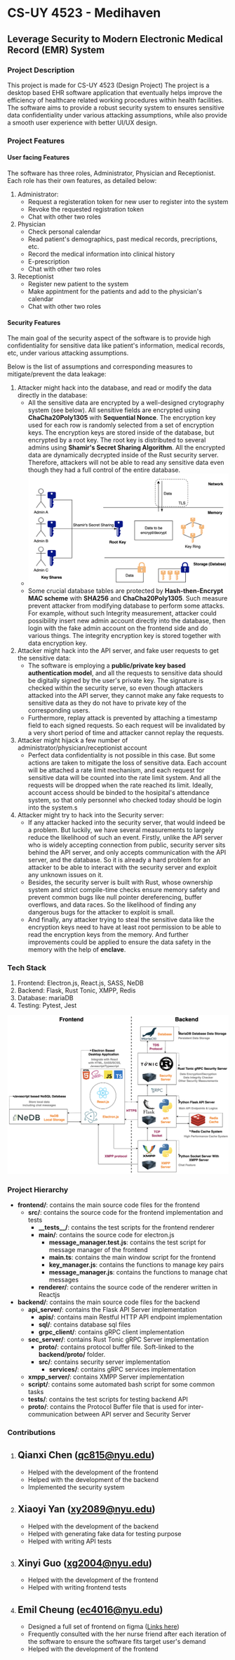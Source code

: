 # CS-UY 4523 - Medihaven

## Leverage Security to Modern Electronic Medical Record (EMR) System

### Project Description

This project is made for CS-UY 4523 (Design Project)
The project is a desktop based EHR software application that eventually helps improve the efficiency of healthcare related working procedures within health facilities. The software aims to provide a robust security system to ensures sensitive data confidentiality under various attacking assumptions, while also provide a smooth user experience with better UI/UX design.

### Project Features

#### User facing Features

The software has three roles, Administrator, Physician and Receptionist. Each role has their own features, as detailed below:

1. Administrator:
    - Request a registeration token for new user to register into the system
    - Revoke the requested registration token
    - Chat with other two roles
2. Physician
    - Check personal calendar
    - Read patient's demographics, past medical records, precriptions, etc.
    - Record the medical information into clinical history
    - E-prescription
    - Chat with other two roles
3. Receptionist
    - Register new patient to the system
    - Make appintment for the patients and add to the physician's calendar
    - Chat with other two roles

#### Security Features

The main goal of the security aspect of the software is to provide high confidentiality for sensitive data like patient's information, medical records, etc, under various attacking assumptions.

Below is the list of assumptions and corresponding measures to mitigate/prevent the data leakage:

1.  Attacker might hack into the database, and read or modify the data directly in the database:
    -   All the sensitive data are encrypted by a well-designed crytography system (see below). All sensitive fields are encrypted using **ChaCha20Poly1305** with **Sequential Nonce**. The encryption key used for each row is randomly selected from a set of encryption keys. The encryption keys are stored inside of the database, but encrypted by a root key. The root key is distributed to several admins using **Shamir's Secret Sharing Algorithm**. All the encrypted data are dynamically decrypted inside of the Rust security server. Therefore, attackers will not be able to read any sensitive data even though they had a full control of the entire database.
    -   ![image](assets/encryption_architecture.png)
    -   Some crucial database tables are protected by **Hash-then-Encrypt MAC scheme** with **SHA256** and **ChaCha20Poly1305**. Such measure prevent attacker from modifying database to perform some attacks. For example, without such Integrity measurement, attacker could possibility insert new admin account directly into the database, then login with the fake admin account on the frontend side and do various things. The integrity encryption key is stored together with data encryption key.
2.  Attacker might hack into the API server, and fake user requests to get the sensitive data:
    -   The software is employing a **public/private key based authentication model**, and all the requests to sensitive data should be digitally signed by the user's private key. The signature is checked within the security serve, so even though attackers attacked into the API server, they cannot make any fake requests to sensitive data as they do not have to private key of the corresponding users.
    -   Furthermore, replay attack is prevented by attaching a timestamp field to each signed requests. So each request will be invalidated by a very short period of time and attacker cannot replay the requests.
3.  Attacker might hijack a few number of administrator/physician/receptionist account
    -   Perfect data confidentiality is not possible in this case. But some actions are taken to mitigate the loss of sensitive data. Each account will be attached a rate limit mechanism, and each request for sensitive data will be counted into the rate limit system. And all the requests will be dropped when the rate reached its limit. Ideally, account access should be binded to the hosipital's attendance system, so that only personnel who checked today should be login into the system.s
4.  Attacker might try to hack into the Security server:
    -   If any attacker hacked into the security server, that would indeed be a problem. But luckily, we have several measurements to largely reduce the likelihood of such an event. Firstly, unlike the API server who is widely accepting connection from public, security server sits behind the API server, and only accepts communication with the API server, and the database. So it is already a hard problem for an attacker to be able to interact with the security server and exploit any unknown issues on it.
    -   Besides, the security server is built with Rust, whose ownership system and strict compile-time checks ensure memory safety and prevent common bugs like null pointer dereferencing, buffer overflows, and data races. So the likelihood of finding any dangerous bugs for the attacker to exploit is small.
    -   And finally, any attacker trying to steal the sensitive data like the encryption keys need to have at least root permission to be able to read the encryption keys from the memory. And further improvements could be applied to ensure the data safety in the memory with the help of **enclave**.

### Tech Stack

1. Frontend: Electron.js, React.js, SASS, NeDB
2. Backend: Flask, Rust Tonic, XMPP, Redis
3. Database: mariaDB
4. Testing: Pytest, Jest

<p align="center">
   <img src="assets/software_architecture.png" alt="Software Architecture"/>
</p>

### Project Hierarchy

-   **frontend/**: contains the main source code files for the frontend
    -   **src/**: contains the source code for the frontend implementation and tests
        -   **\_\_tests\_\_/**: contains the test scripts for the frontend renderer
        -   **main/**: contains the source code for electron.js
            -   **message_manager.test.js**: contains the test script for message manager of the frontend
            -   **main.ts**: contains the main window script for the frontend
            -   **key_manager.js**: contains the functions to manage key pairs
            -   **message_manager.js**: contains the functions to manage chat messages
        -   **renderer/**: contains the source code of the renderer written in Reactjs
-   **backend/**: contains the main source code files for the backend
    -   **api_server/**: contains the Flask API Server implementation
        -   **apis/**: contains main Restful HTTP API endpoint implementation
        -   **sql/**: contains database sql files
        -   **grpc_client/**: contains gRPC client implementation
    -   **sec_server/**: contains Rust Tonic gRPC Server implementation
        -   **proto/**: contains protocol buffer file. Soft-linked to the **backend/proto/** folder.
        -   **src/**: contains security server implementation
            -   **services/**: contains gRPC services implementation
    -   **xmpp_server/**: contains XMPP Server implementation
    -   **script/**: contains some automated bash script for some common tasks
    -   **tests/**: contains the test scripts for testing backend API
    -   **proto/**: contains the Protocol Buffer file that is used for inter-communication between API server and Security Server

### Contributions

1. ## Qianxi Chen (qc815@nyu.edu)
    - Helped with the development of the frontend
    - Helped with the development of the backend
    - Implemented the security system
2. ## Xiaoyi Yan (xy2089@nyu.edu)
    - Helped with the development of the backend
    - Helped with generating fake data for testing purpose
    - Helped with writing API tests
3. ## Xinyi Guo (xg2004@nyu.edu)
    - Helped with the development of the frontend
    - Helped with writing frontend tests
4. ## Emil Cheung (ec4016@nyu.edu)
    - Designed a full set of frontend on figma ([Links here](https://www.figma.com/file/8lEY1D7LEjtj5dMa1lF9Z3/medihaven-login))
    - Frequently consulted with the her nurse friend after each iteration of the software to ensure the software fits target user's demand
    - Helped with the development of the frontend
